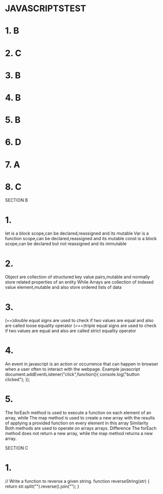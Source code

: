 # JAVASCRIPTSTEST
# 1. B
# 2. C
# 3. B
# 4. B
# 5. B
# 6. D
# 7. A
# 8. C



SECTION B
# 1. 
let is a block scope,can be declared,reassigned and its mutable
Var is a function scope,can be declared,reassigned and its mutable
const is a block scope,can be declared but not reassigned and its immutable

# 2. 
Object are collection of structured key value pairs,mutable and normally store related properties of an entity
                                  While
Arrays are collection of indexed value element,mutable and also store ordered lists of data

# 3.
(==)double equal signs are used to check if two values are equal and also are called loose equality operator
(===)triple equal signs are used to check if two values are equal and also are called strict equality operator

# 4.
An event in javascript is an action or occurrence that can happen in browser when a user often to interact with the webpage.
Example
javascript
document.addEventListener("click",function(){
    console.log("button clicked");
    });

# 5.
The forEach method is used to execute a function on each element of an array, 
                            while 
The map method is used to create a new array with the results of applying a provided function on every element in this array
         Similarity
Both methods are used to operate on arrays arrays.
         Difference
The forEach method does not return a new array, while the map method returns a new array.


SECTION C
# 1.
// Write a function to reverse a given string.
function reverseString(str) {
    return str.split("").reverse().join("");
    }
















